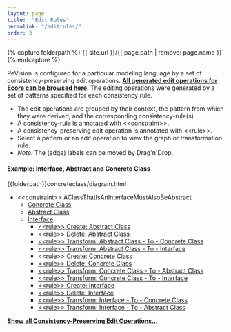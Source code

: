 ```yaml
---
layout: page
title:  "Edit Rules"
permalink: "/editrules/"
order: 3
---
```


{% capture folderpath %}
{{ site.url }}/{{ page.path | remove: page.name }}
{% endcapture %}

ReVision is configured for a particular modeling language by a set of consistency-preserving edit operations. __[All generated edit operations for Ecore can be browsed here](https://repairvision.github.io/_pages/editrules/ecore.html)__. The editing operations were generated by a set of patterns specified for each consistency rule.

* The edit operations are grouped by their context, the pattern from which they were derived, and the corresponding consistency-rule(s).
* A consistency-rule is annotated with &lt;&lt;constraint&gt;&gt;.
* A consistency-preserving edit operation is annotated with &lt;&lt;rule&gt;&gt;.
* Select a pattern or an edit operation to view the graph or transformation rule.
* _Note:_ The (edge) labels can be moved by Drag'n'Drop.

#### Example: Interface, Abstract and Concrete Class

{{folderpath}}concreteclass/diagram.html

* &lt;&lt;constraint&gt;&gt; AClassThatIsAnInterfaceMustAlsoBeAbstract
  * <a href="{{folderpath}}concreteclass/diagram.html">Concrete Class</a>
  * <a href="{{folderpath}}abstractclass/diagram.html"> Abstract Class</a>
  * <a href="{{folderpath}}interface/diagram.html"> Interface</a>
    * <a href="{{folderpath}}rulecreateabstractclass/diagram.html">&lt;&lt;rule&gt;&gt; Create: Abstract Class</a>
    * <a href="{{folderpath}}ruledeleteabstractclass/diagram.html">&lt;&lt;rule&gt;&gt; Delete: Abstract Class</a>
    * <a href="{{folderpath}}ruletransformabstractclasstoconcreteclass/diagram.html">&lt;&lt;rule&gt;&gt; Transform: Abstract Class - To - Concrete Class</a>
    * <a href="{{folderpath}}ruletransformabstractclasstointerface/diagram.html">&lt;&lt;rule&gt;&gt; Transform: Abstract Class - To - Interface</a>
    * <a href="{{folderpath}}rulecreateconcreteclass/diagram.html">&lt;&lt;rule&gt;&gt; Create: Concrete Class</a>
    * <a href="{{folderpath}}ruledeleteconcreteclass/diagram.html">&lt;&lt;rule&gt;&gt; Delete: Concrete Class</a>
    * <a href="{{folderpath}}ruletransformconcreteclasstoabstractclass/diagram.html">&lt;&lt;rule&gt;&gt; Transform: Concrete Class - To - Abstract Class</a>
    * <a href="{{ folderpath}}ruletransformconcreteclasstointerface/diagram.html">&lt;&lt;rule&gt;&gt; Transform: Concrete Class - To - Interface</a>
    * <a href="{{folderpath}}rulecreateinterface/diagram.html">&lt;&lt;rule&gt;&gt; Create: Interface</a>
    * <a href="{{folderpath}}ruledeleteinterface/diagram.html">&lt;&lt;rule&gt;&gt; Delete: Interface</a>
    * <a href="{{folderpath}}ruletransforminterfacetoconcreteclass/diagram.html">&lt;&lt;rule&gt;&gt; Transform: Interface - To - Concrete Class</a>
    * <a href="{{folderpath}}ruletransforminterfacetoabstractclass/diagram.html">&lt;&lt;rule&gt;&gt; Transform: Interface - To - Abstract Class</a>

__[Show all Consistency-Preserving Edit Operations...](https://repairvision.github.io/_pages/editrules/ecore.html)__
